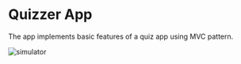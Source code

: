 #  Quizzer App

The app implements basic features of a quiz app using MVC pattern.



![simulator](https://user-images.githubusercontent.com/49642756/151178789-f3caf25d-b15c-4e8f-934f-ffe7dc82b1c0.gif)

